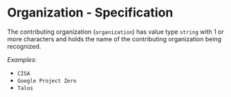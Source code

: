 # Organization - Specification

The contributing organization (`organization`) has value type `string` with 1 or
more characters and holds the name of the contributing organization being
recognized.

*Examples:*

* `CISA`
* `Google Project Zero`
* `Talos`
